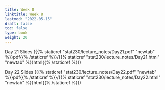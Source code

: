 ```yaml
---
title: Week 8 
linktitle: Week 8
lastmod: "2022-05-15"
draft: false  
toc: false  
type: book  
weight: 20
---
```



Day 21 Slides ({{% staticref "stat230/lecture_notes/Day21.pdf" "newtab" %}}pdf{{% /staticref %}}/{{% staticref "stat230/lecture_notes/Day21.html" "newtab" %}}html{{% /staticref %}})

Day 22 Slides ({{% staticref "stat230/lecture_notes/Day22.pdf" "newtab" %}}pdf{{% /staticref %}}/{{% staticref "stat230/lecture_notes/Day22.html" "newtab" %}}html{{% /staticref %}})